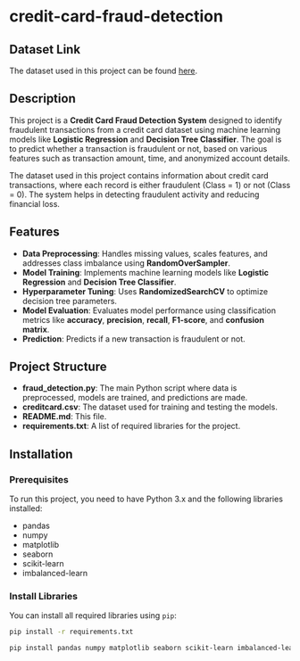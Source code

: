 # credit-card-fraud-detection

## Dataset Link

The dataset used in this project can be found [here](https://drive.google.com/file/d/1WLZyKSL3CLeGZ6k2Py41UWQ6gT1AdDQt/view?usp=drive_link).



## Description

This project is a **Credit Card Fraud Detection System** designed to identify fraudulent transactions from a credit card dataset using machine learning models like **Logistic Regression** and **Decision Tree Classifier**. The goal is to predict whether a transaction is fraudulent or not, based on various features such as transaction amount, time, and anonymized account details.

The dataset used in this project contains information about credit card transactions, where each record is either fraudulent (Class = 1) or not (Class = 0). The system helps in detecting fraudulent activity and reducing financial loss.

## Features

- **Data Preprocessing**: Handles missing values, scales features, and addresses class imbalance using **RandomOverSampler**.
- **Model Training**: Implements machine learning models like **Logistic Regression** and **Decision Tree Classifier**.
- **Hyperparameter Tuning**: Uses **RandomizedSearchCV** to optimize decision tree parameters.
- **Model Evaluation**: Evaluates model performance using classification metrics like **accuracy**, **precision**, **recall**, **F1-score**, and **confusion matrix**.
- **Prediction**: Predicts if a new transaction is fraudulent or not.

## Project Structure

- **fraud_detection.py**: The main Python script where data is preprocessed, models are trained, and predictions are made.
- **creditcard.csv**: The dataset used for training and testing the models.
- **README.md**: This file.
- **requirements.txt**: A list of required libraries for the project.

## Installation

### Prerequisites

To run this project, you need to have Python 3.x and the following libraries installed:

- pandas
- numpy
- matplotlib
- seaborn
- scikit-learn
- imbalanced-learn
  

### Install Libraries

You can install all required libraries using `pip`:

```bash
pip install -r requirements.txt

pip install pandas numpy matplotlib seaborn scikit-learn imbalanced-learn
